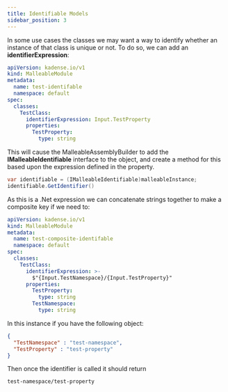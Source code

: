 ```yaml
---
title: Identifiable Models
sidebar_position: 3
---
```


In some use cases the classes we may want a way to identify whether an instance of that class is unique or not. To do so, we can add an **identifierExpression**:

```yaml
apiVersion: kadense.io/v1
kind: MalleableModule
metadata:
  name: test-identifable
  namespace: default
spec:
  classes:
    TestClass:
      identifierExpression: Input.TestProperty
      properties:
        TestProperty:
          type: string
```

This will cause the MalleableAssemblyBuilder to add the **IMalleableIdentifiable** interface to the object, and create a method for this based upon the expression defined in the property.

```c#
var identifiable = (IMalleableIdentifiable)malleableInstance;
identifiable.GetIdentifier()
```

As this is a .Net expression we can concatenate strings together to make a composite key if we need to:

```yaml
apiVersion: kadense.io/v1
kind: MalleableModule
metadata:
  name: test-composite-identifable
  namespace: default
spec:
  classes:
    TestClass:
      identifierExpression: >-
        $"{Input.TestNamespace}/{Input.TestProperty}"
      properties:
        TestProperty:
          type: string
        TestNamespace:
          type: string
```

In this instance if you have the following object:

```json
{
  "TestNamespace" : "test-namespace",
  "TestProperty" : "test-property"
}
```

Then once the identifier is called it should return

```text
test-namespace/test-property
```